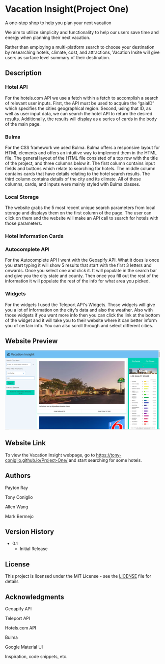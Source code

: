 # Vacation Insight(Project One)
A one-stop shop to help you plan your next vacation

We aim to utilize simplicity and functionality to help our users save time and energy when planning their next vacation. 

Rather than employing a multi-platform search to choose your destination by researching hotels, climate, cost, and attractions, Vacation Insite will give users as surface level summary of their destination.

## Description

### Hotel API

For the hotels.com API we use a fetch within a fetch to accomplish a search of relevant user inputs. First, the API must be used to acquire the “gaiaID” which specifies the cities geographical region. Second, using that ID, as well as user input data, we can search the hotel API to return the desired results. Additionally, the results will display as a series of cards in the body of the main page.

### Bulma

For the CSS framework we used Bulma. Bulma offers a responsive layout for HTML elements and offers an intuitive way to implement them in the HTML file. The general layout of the HTML file consisted of a top row with the title of the project, and three columns below it. The first column contains input fields and buttons which relate to searching for hotels. The middle column contains cards that have details relating to the hotel search results. The third column contains details of the city and its climate. All of those columns, cards, and inputs were mainly styled with Bulma classes.

### Local Storage

The website grabs the 5 most recent unique search parameters from local storage and displays them on the first column of the page. The user can click on them and the website will make an API call to search for hotels with those parameters.

### Hotel Information Cards


### Autocomplete API
For the Autocomplete API I went with the Geoapify API. What it does is once you start typing it will show 5 results that start with the first 3 letters and onwards. Once you select one and click it. It will populate in the search bar and give you the city state and county. Then once you fill out the rest of the information it will populate the rest of the info for what area you picked.

### Widgets
For the widgets I used the Teleport API's Widgets. Those widgets will give you a lot of information on the city's data and also the weather. Also with those widgets if you want more info then you can click the link at the bottom of the widget and it will take you to their website where it can better inform you of certain info. You can also scroll through and select different cities.

## Website Preview
![Vacation Insight Webpage Preview](./assets/images/preview.png)

## Website Link
To view the Vacation Insight webpage, go to https://tony-coniglio.github.io/Project-One/ and start searching for some hotels.

## Authors
Payton Ray




Tony Coniglio




Allen Wang




Mark Bermejo





## Version History
* 0.1
    * Initial Release

## License

This project is licensed under the MIT License - see the <a href="LICENSE">LICENSE</a> file for details

## Acknowledgments
Geoapify API




Teleport API




Hotels.com API




Bulma




Google Material UI

Inspiration, code snippets, etc.
